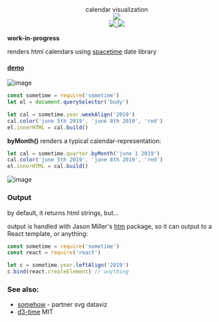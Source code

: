<div align="center">
  <div>calendar visualization</div>
  <div>
    <img src="https://cloud.githubusercontent.com/assets/399657/23590290/ede73772-01aa-11e7-8915-181ef21027bc.png" />
  </div>
  <a href="https://npmjs.org/package/sometime">
    <img src="https://img.shields.io/npm/v/sometime.svg?style=flat-square" />
  </a>
  <a href="https://unpkg.com/sometime">
    <img src="https://badge-size.herokuapp.com/spencermountain/sometime/master/builds/sometime.min.js" />
  </a>
</div>

**work-in-progress**


renders html calendars using [spacetime](https://github.com/spencermountain/spacetime) date library

<h4><a href="https://spencermounta.in/sometime/">demo</a></h4>

![image](https://user-images.githubusercontent.com/399657/50604609-81a89f00-0e8d-11e9-926d-5ffa4b39f4d3.png)

```js
const sometime = require('sometime')
let el = document.querySelector('body')

let cal = sometime.year.weekAlign('2019')
cal.color('june 5th 2019', 'june 8th 2019', 'red')
el.innerHTML = cal.build()
```

**byMonth()** renders a typical calendar-representation:
```js
let cal = sometime.quarter.byMonth('june 1 2019')
cal.color('june 5th 2019', 'june 8th 2019', 'red')
el.innerHTML = cal.build()
```

![image](https://user-images.githubusercontent.com/399657/50697138-682f6080-100f-11e9-8b17-cd80640a86ee.png)

### Output
by default, it returns html strings, but...

output is handled with Jason Miller's [htm](https://github.com/developit/htm) package, so it can output to a React template, or anything:
```js
const sometime = require('sometime')
const react = require('react')

let c = sometime.year.leftAlign('2019')
c.bind(react.createElement) // anything
```



### See also:
* [somehow](https://github.com/spencermountain/somehow) - partner svg dataviz
* [d3-time](https://github.com/d3/d3-time)
MIT
